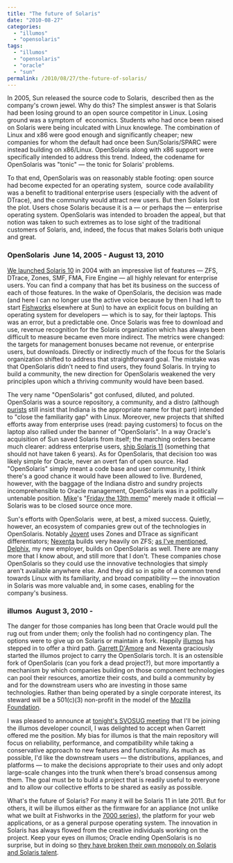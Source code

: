 ```yaml
---
title: "The future of Solaris"
date: "2010-08-27"
categories:
  - "illumos"
  - "opensolaris"
tags:
  - "illumos"
  - "opensolaris"
  - "oracle"
  - "sun"
permalink: /2010/08/27/the-future-of-solaris/
---
```


In 2005, Sun released the source code to Solaris,  described then as the company's crown jewel. Why do this? The simplest answer is that Solaris had been losing ground to an open source competitor in Linux. Losing ground was a symptom of  economics. Students who had once been raised on Solaris were being inculcated with Linux knowlege. The combination of Linux and x86 were good enough and significantly cheaper; new companies for whom the default had once been Sun/Solaris/SPARC were instead building on x86/Linux. OpenSolaris along with x86 support were specifically intended to address this trend. Indeed, the codename for OpenSolaris was "tonic" — the tonic for Solaris' problems.

To that end, OpenSolaris was on reasonably stable footing: open source had become expected for an operating system,  source code availability was a benefit to traditional enterprise users (especially with the advent of DTrace), and the community would attract new users. But then Solaris lost the plot. Users chose Solaris because it is a — or perhaps the — enterprise operating system. OpenSolaris was intended to broaden the appeal, but that notion was taken to such extremes as to lose sight of the traditional customers of Solaris, and, indeed, the focus that makes Solaris both unique and great.

### OpenSolaris  June 14, 2005 - August 13, 2010

[We launched Solaris 10](http://www.osnews.com/story/8921) in 2004 with an impressive list of features — ZFS, DTrace, Zones, SMF, FMA, Fire Engine — all highly relevant for enterprise users. You can find a company that has bet its business on the success of each of those features. In the wake of OpenSolaris, the decision was made (and here I can no longer use the active voice because by then I had left to start [Fishworks](http://dtrace.org/blogs/bmc/2008/11/10/fishworks-now-it-can-be-told/) elsewhere at Sun) to have an explicit focus on building an operating system for developers — which is to say, for their laptops. This was an error, but a predictable one. Once Solaris was free to download and use, revenue recognition for the Solaris organization which has always been difficult to measure became even more indirect. The metrics were changed: the targets for management bonuses became not revenue, or enterprise users, but downloads. Directly or indirectly much of the focus for the Solaris organization shifted to address that straightforward goal. The mistake was that OpenSolaris didn't need to find users, they found Solaris. In trying to build a community, the new direction for OpenSolaris weakened the very principles upon which a thriving community would have been based.

The very name "OpenSolaris" got confused, diluted, and poluted. OpenSolaris was a source repository, a community, and a distro (although [purists](http://blogs.sun.com/wesolows) still insist that Indiana is the appropriate name for that part) intended to "close the familiarity gap" with Linux. Moreover, new projects that shifted efforts away from enterprise uses (read: paying customers) to focus on the laptop also rallied under the banner of "OpenSolaris". In a way Oracle's acquisition of Sun saved Solaris from itself; the marching orders became much clearer: address enterprise users, [ship Solaris 11](http://www.theregister.co.uk/2010/08/11/oracle_solaris_roadmap/) (something that should not have taken 6 years). As for OpenSolaris, that decision too was likely simple for Oracle, never an overt fan of open source. Had "OpenSolaris" simply meant a code base and user community, I think there's a good chance it would have been allowed to live. Burdened, however, with the baggage of the Indiana distro and sundry projects incomprehensible to Oracle management, OpenSolaris was in a politically untenable position. [Mike](http://blogs.sun.com/mws)'s "[Friday the 13th memo](http://sstallion.blogspot.com/2010/08/opensolaris-is-dead.html)" merely made it official — Solaris was to be closed source once more.

Sun's efforts with OpenSolaris  were, at best, a mixed success. Quietly, however, an ecosystem of companies grew out of the technologies in OpenSolaris. Notably [Joyent](http://www.joyent.com) uses Zones and DTrace as significant differentiators; [Nexenta](http://www.nexenta.com/corp/) builds very heavily on ZFS; [as I've mentioned](http://dtrace.org/blogs/ahl/2010/08/24/delphix/), [Delphix](http://www.delphix.com), my new employer, builds on OpenSolaris as well. There are many more that I know about, and still more that I don't. These companies chose OpenSolaris so they could use the innovative technologies that simply aren't available anywhere else. And they did so in spite of a common trend towards Linux with its familiarity, and broad compatibility — the innovation in Solaris was more valuable and, in some cases, enabling for the company's business.

### illumos  August 3, 2010 -

The danger for those companies has long been that Oracle would pull the rug out from under them; only the foolish had no contingency plan. The options were to give up on Solaris or maintain a fork. Happily [illumos](http://www.illumos.org/) has stepped in to offer a third path. [Garrett D'Amore](http://gdamore.blogspot.com/) and Nexenta graciously started the illumos project to carry the OpenSolaris torch. It is an ostensible fork of OpenSolaris (can you fork a dead project?), but more importantly a mechanism by which companies building on those component technologies can pool their resources, amortize their costs, and build a community by and for the downstream users who are investing in those same technologies. Rather than being operated by a single corporate interest, its steward will be a 501(c)(3) non-profit in the model of the [Mozilla Foundation](http://www.mozilla.org/foundation/about.html).

I was pleased to announce at [tonight's SVOSUG meeting](http://gdamore.blogspot.com/2010/08/presenting-illumos-at-svosug.html) that I'll be joining the illumos developer council, I was delighted to accept when Garrett offered me the position. My bias for illumos is that the main repository will focus on reliability, performance, and compatibility while taking a conservative approach to new features and functionality. As much as possible, I'd like the downstream users — the distributions, appliances, and platforms — to make the decisions appropriate to their uses and only adopt large-scale changes into the trunk when there's broad consensus among them. The goal must be to build a project that is readily useful to everyone and to allow our collective efforts to be shared as easily as possible.

What's the future of Solaris? For many it will be Solaris 11 in late 2011. But for others, it will be illumos either as the firmware for an appliance (not unlike what we built at Fishworks in the [7000 series](http://www.oracle.com/us/products/servers-storage/storage/unified-storage/index.html)), the platform for your web applications, or as a general purpose operating system. The innovation in Solaris has always flowed from the creative individuals working on the project. Keep your eyes on illumos; Oracle ending OpenSolaris is no surprise, but in doing so [they have broken their own monopoly on Solaris and Solaris talent](http://dtrace.org/blogs/bmc/2010/08/19/the-liberation-of-opensolaris/).
